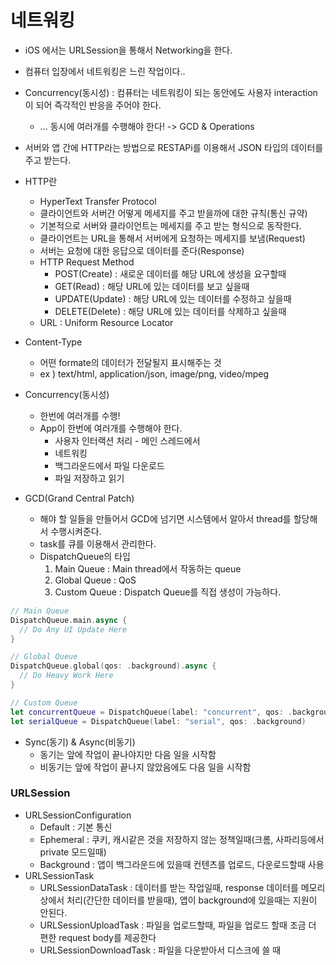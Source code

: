 # 네트워킹

- iOS 에서는 URLSession을 통해서 Networking을 한다.

- 컴퓨터 입장에서 네트워킹은 느린 작업이다..

- Concurrency(동시성) : 컴퓨터는 네트워킹이 되는 동안에도 사용자 interaction이 되어 즉각적인 반응을 주어야 한다.

  - ... 동시에 여러개를 수행해야 한다! -> GCD & Operations

  

- 서버와 앱 간에 HTTP라는 방법으로 RESTAPi를 이용해서 JSON 타입의 데이터를 주고 받는다.



- HTTP란
  - HyperText Transfer Protocol
  - 클라이언트와 서버간 어떻게 메세지를 주고 받을까에 대한 규칙(통신 규약)
  - 기본적으로 서버와 클라이언트는 메세지를 주고 받는 형식으로 동작한다.
  - 클라이언트는 URL을 통해서 서버에게 요청하는 메세지를 보냄(Request)
  - 서버는 요청에 대한 응답으로 데이터를 준다(Response)
  - HTTP Request Method
    - POST(Create) : 새로운 데이터를 해당 URL에 생성을 요구할때
    - GET(Read) :  해당 URL에 있는 데이터를 보고 싶을때
    - UPDATE(Update) :  해당 URL에 있는 데이터를 수정하고 싶을때
    - DELETE(Delete) :  해당 URL에 있는 데이터를 삭제하고 싶을때
  - URL : Uniform Resource Locator



- Content-Type
  - 어떤 formate의 데이터가 전달될지 표시해주는 것
  - ex ) text/html, application/json, image/png, video/mpeg



- Concurrency(동시성)
  - 한번에 여러개를 수행!
  - App이 한번에 여러개를 수행해야 한다.
    - 사용자 인터랙션 처리 - 메인 스레드에서
    - 네트워킹
    - 백그라운드에서 파일 다운로드
    - 파일 저장하고 읽기



- GCD(Grand Central Patch)
  - 해야 할 일들을 만들어서 GCD에 넘기면 시스템에서 알아서 thread를 할당해서 수행시켜준다.
  - task를 큐를 이용해서 관리한다.
  - DispatchQueue의 타입
    1.  Main Queue : Main thread에서 작동하는 queue 
    2. Global Queue : QoS
    3. Custom Queue : Dispatch Queue를 직접 생성이 가능하다.

~~~swift
// Main Queue
DispatchQueue.main.async {
  // Do Any UI Update Here
}

// Global Queue
DispatchQueue.global(qos: .background).async {
  // Do Heavy Work Here
}

// Custom Queue
let concurrentQueue = DispatchQueue(label: "concurrent", qos: .background, attributes: .concurrent)
let serialQueue = DispatchQueue(label: "serial", qos: .background)
~~~



- Sync(동기) & Async(비동기)
  - 동기는 앞에 작업이 끝나야지만 다음 일을 시작함
  - 비동기는 앞에 작업이 끝나지 않았음에도 다음 일을 시작함



### URLSession

- URLSessionConfiguration
  - Default : 기본 통신
  - Ephemeral : 쿠키, 캐시같은 것을 저장하지 않는 정책일때(크롬, 사파리등에서 private 모드일때)
  - Background : 앱이 백그라운드에 있을때 컨텐츠를 업로드, 다운로드할때 사용
- URLSessionTask
  - URLSessionDataTask : 데이터를 받는 작업일때, response 데이터를 메모리 상에서 처리(간단한 데이터를 받을때), 앱이 background에 있을때는 지원이 안된다.
  - URLSessionUploadTask : 파일을 업로드할때, 파일을 업로드 할때 조금 더 편한 request body를 제공한다
  - URLSessionDownloadTask : 파일을 다운받아서 디스크에 쓸 때  



